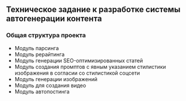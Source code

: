 ## Техническое задание к разработке системы автогенерации контента
### Общая структура проекта
- Модуль парсинга
- Модуль рерайтинга
- Модуль генерации SEO-оптимизированных статей
- Модуль создания промптов с явным указанием стилистики изображения в согласии со стилистикой соцсети
- Модуль генерации изображений
- Модуль для создания видео
- Модуль автопостинга
